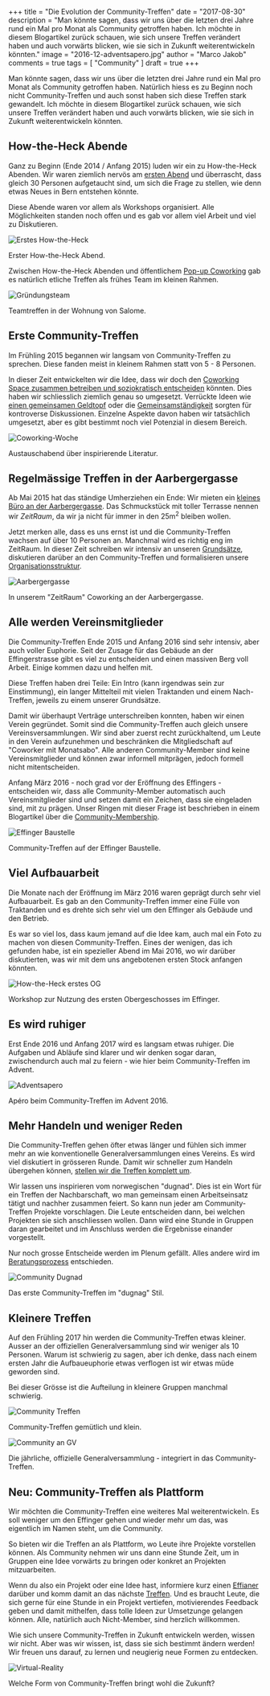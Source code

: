 +++
title = "Die Evolution der Community-Treffen"
date = "2017-08-30"
description = "Man könnte sagen, dass wir uns über die letzten drei Jahre rund ein Mal pro Monat als Community getroffen haben. Ich möchte in diesem Blogartikel zurück schauen, wie sich unsere Treffen verändert haben und auch vorwärts blicken, wie sie sich in Zukunft weiterentwickeln könnten."
image = "2016-12-adventsapero.jpg"
author = "Marco Jakob"
comments = true
tags = [ "Community" ]
draft = true
+++

<div class="lead">
Man könnte sagen, dass wir uns über die letzten drei Jahre rund ein Mal pro Monat als Community getroffen haben. Natürlich hiess es zu Beginn noch nicht Community-Treffen und auch sonst haben sich diese Treffen stark gewandelt. Ich möchte in diesem Blogartikel zurück schauen, wie sich unsere Treffen verändert haben und auch vorwärts blicken, wie sie sich in Zukunft weiterentwickeln könnten.
</div>


## How-the-Heck Abende

Ganz zu Beginn (Ende 2014 / Anfang 2015) luden wir ein zu How-the-Heck Abenden. Wir waren ziemlich nervös am [ersten Abend](/blog/how-the-heck/) und überrascht, dass gleich 30 Personen aufgetaucht sind, um sich die Frage zu stellen, wie denn etwas Neues in Bern entstehen könnte.

Diese Abende waren vor allem als Workshops organisiert. Alle Möglichkeiten standen noch offen und es gab vor allem viel Arbeit und viel zu Diskutieren.

![Erstes How-the-Heck](2014-11-erstes-how-the-heck.jpg)

<p class="image-caption">
  Erster How-the-Heck Abend.
</p>


Zwischen How-the-Heck Abenden und öffentlichem [Pop-up Coworking](/blog/erstes-popup-coworking/) gab es natürlich etliche Treffen als frühes Team im kleinen Rahmen.

![Gründungsteam](2014-12-team-treffen.jpg)

<p class="image-caption">
  Teamtreffen in der Wohnung von Salome.
</p>


## Erste Community-Treffen

Im Frühling 2015 begannen wir langsam von Community-Treffen zu sprechen. Diese fanden meist in kleinem Rahmen statt von 5 - 8 Personen.

In dieser Zeit entwickelten wir die Idee, dass wir doch den [Coworking Space zusammen betreiben und soziokratisch entscheiden](/blog/coworking-space-zusammen-betreiben/) könnten. Dies haben wir schliesslich ziemlich genau so umgesetzt. Verrückte Ideen wie [einen gemeinsamen Geldtopf](/blog/gemeinsamstaendigkeit/) oder die [Gemeinsamständigkeit](/blog/absurde-idee-gemeinsamstaendigkeit/) sorgten für kontroverse Diskussionen. Einzelne Aspekte davon haben wir tatsächlich umgesetzt, aber es gibt bestimmt noch viel Potenzial in diesem Bereich.

![Coworking-Woche](2015-02-coworking-woche.jpg)

<p class="image-caption">
  Austauschabend über inspirierende Literatur.
</p>


## Regelmässige Treffen in der Aarbergergasse

Ab Mai 2015 hat das ständige Umherziehen ein Ende: Wir mieten ein [kleines Büro an der Aarbergergasse](/blog/aarbergergasse-es-geht-los/). Das Schmuckstück mit toller Terrasse nennen wir *ZeitRaum*, da wir ja nicht für immer in den 25m<sup>2</sup> bleiben wollen.

Jetzt merken alle, dass es uns ernst ist und die Community-Treffen wachsen auf über 10 Personen an. Manchmal wird es richtig eng im ZeitRaum. In dieser Zeit schreiben wir intensiv an unseren [Grundsätze](/blog/grundsaetze/), diskutieren darüber an den Community-Treffen und formalisieren unsere [Organisationsstruktur](/blog/organisation/).

![Aarbergergasse](2015-11-aarbergergasse.jpg)

<p class="image-caption">
  In unserem "ZeitRaum" Coworking an der Aarbergergasse.
</p>


## Alle werden Vereinsmitglieder

Die Community-Treffen Ende 2015 und Anfang 2016 sind sehr intensiv, aber auch voller Euphorie. Seit der Zusage für das Gebäude an der Effingerstrasse gibt es viel zu entscheiden und einen massiven Berg voll Arbeit. Einige kommen dazu und helfen mit.

Diese Treffen haben drei Teile: Ein Intro (kann irgendwas sein zur Einstimmung), ein langer Mittelteil mit vielen Traktanden und einem Nach-Treffen, jeweils zu einem unserer Grundsätze.

Damit wir überhaupt Verträge unterschreiben konnten, haben wir einen Verein gegründet. Somit sind die Community-Treffen auch gleich unsere Vereinsversammlungen. Wir sind aber zuerst recht zurückhaltend, um Leute in den Verein aufzunehmen und beschränken die Mitgliedschaft auf "Coworker mit Monatsabo". Alle anderen Community-Member sind keine Vereinsmitglieder und können zwar informell mitprägen, jedoch formell nicht mitentscheiden.

Anfang März 2016 - noch grad vor der Eröffnung des Effingers - entscheiden wir, dass alle Community-Member automatisch auch Vereinsmitglieder sind und setzen damit ein Zeichen, dass sie eingeladen sind, mit zu prägen. Unser Ringen mit dieser Frage ist beschrieben in einem Blogartikel über die [Community-Membership](/blog/community-membership/).

![Effinger Baustelle](2016-02-community-treffen-effinger-baustelle.jpg)

<p class="image-caption">
  Community-Treffen auf der Effinger Baustelle.
</p>


## Viel Aufbauarbeit

Die Monate nach der Eröffnung im März 2016 waren geprägt durch sehr viel Aufbauarbeit. Es gab an den Community-Treffen immer eine Fülle von Traktanden und es drehte sich sehr viel um den Effinger als Gebäude und den Betrieb.

Es war so viel los, dass kaum jemand auf die Idee kam, auch mal ein Foto zu machen von diesen Community-Treffen. Eines der wenigen, das ich gefunden habe, ist ein spezieller Abend im Mai 2016, wo wir darüber diskutierten, was wir mit dem uns angebotenen ersten Stock anfangen könnten.

![How-the-Heck erstes OG](2016-05-how-the-heck-erstes-og.jpg)

<p class="image-caption">
  Workshop zur Nutzung des ersten Obergeschosses im Effinger.
</p>


## Es wird ruhiger

Erst Ende 2016 und Anfang 2017 wird es langsam etwas ruhiger. Die Aufgaben und Abläufe sind klarer und wir denken sogar daran, zwischendurch auch mal zu feiern - wie hier beim Community-Treffen im Advent.

![Adventsapero](2016-12-adventsapero.jpg)

<p class="image-caption">
  Apéro beim Community-Treffen im Advent 2016.
</p>


## Mehr Handeln und weniger Reden

Die Community-Treffen gehen öfter etwas länger und fühlen sich immer mehr an wie konventionelle Generalversammlungen eines Vereins. Es wird viel diskutiert in grösseren Runde. Damit wir schneller zum Handeln übergehen können, [stellen wir die Treffen komplett um](/blog/community-treffen-als-dugnad/).

Wir lassen uns inspirieren vom norwegischen "dugnad". Dies ist ein Wort für ein Treffen der Nachbarschaft, wo man gemeinsam einen Arbeitseinsatz tätigt und nachher zusammen feiert. So kann nun jeder am Community-Treffen Projekte vorschlagen. Die Leute entscheiden dann, bei welchen Projekten sie sich anschliessen wollen. Dann wird eine Stunde in Gruppen daran gearbeitet und im Anschluss werden die Ergebnisse einander vorgestellt.

Nur noch grosse Entscheide werden im Plenum gefällt. Alles andere wird im [Beratungsprozess](/organisation/) entschieden.

![Community Dugnad](2017-01-community-dugnad.jpg)

<p class="image-caption">
  Das erste Community-Treffen im "dugnag" Stil.
</p>


## Kleinere Treffen

Auf den Frühling 2017 hin werden die Community-Treffen etwas kleiner. Ausser an der offiziellen Generalversammlung sind wir weniger als 10 Personen. Warum ist schwierig zu sagen, aber ich denke, dass nach einem ersten Jahr die Aufbaueuphorie etwas verflogen ist wir etwas müde geworden sind.

Bei dieser Grösse ist die Aufteilung in kleinere Gruppen manchmal schwierig.

![Community Treffen](2017-03-community-treffen.jpg)

<p class="image-caption">
  Community-Treffen gemütlich und klein.
</p>

![Community an GV](2017-04-community-gv.jpg)

<p class="image-caption">
  Die jährliche, offizielle Generalversammlung - integriert in das Community-Treffen.
</p>


## Neu: Community-Treffen als Plattform

Wir möchten die Community-Treffen eine weiteres Mal weiterentwickeln. Es soll weniger um den Effinger gehen und wieder mehr um das, was eigentlich im Namen steht, um die Community.

So bieten wir die Treffen an als Plattform, wo Leute ihre Projekte vorstellen können. Als Community nehmen wir uns dann eine Stunde Zeit, um in Gruppen eine Idee vorwärts zu bringen oder konkret an Projekten mitzuarbeiten.

Wenn du also ein Projekt oder eine Idee hast, informiere kurz einen [Effianer](/ueber/) darüber und komm damit an das nächste [Treffen](/events/). Und es braucht Leute, die sich gerne für eine Stunde in ein Projekt vertiefen, motivierendes Feedback geben und damit mithelfen, dass tolle Ideen zur Umsetzunge gelangen können. Alle, natürlich auch Nicht-Member, sind herzlich willkommen.

Wie sich unsere Community-Treffen in Zukunft entwickeln werden, wissen wir nicht. Aber was wir wissen, ist, dass sie sich bestimmt ändern werden! Wir freuen uns darauf, zu lernen und neugierig neue Formen zu entdecken.

![Virtual-Reality](2017-03-virtual-reality.jpg)

<p class="image-caption">
  Welche Form von Community-Treffen bringt wohl die Zukunft?
</p>

